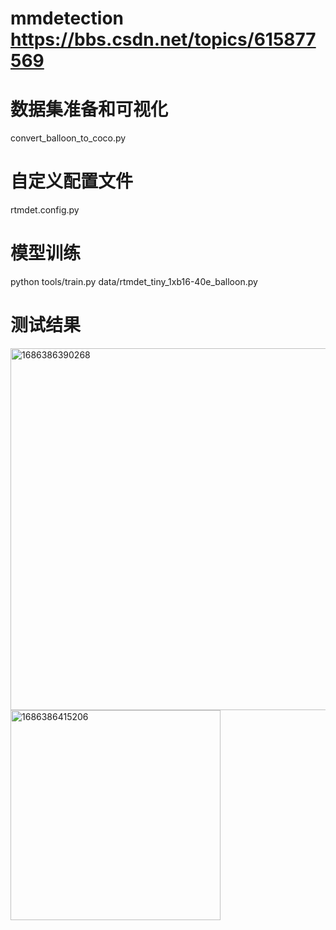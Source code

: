 # mmdetection  https://bbs.csdn.net/topics/615877569
# 数据集准备和可视化
convert_balloon_to_coco.py
# 自定义配置文件
rtmdet.config.py
# 模型训练
python tools/train.py data/rtmdet_tiny_1xb16-40e_balloon.py

# 测试结果
<img width="579" alt="1686386390268" src="https://github.com/xiaohui82/mmdetection/assets/135036586/b6c0cec5-7438-4210-b634-65a7a8c3c6e8">
<img width="336" alt="1686386415206" src="https://github.com/xiaohui82/mmdetection/assets/135036586/03956c13-dedf-429b-8097-13639891fdb6">
